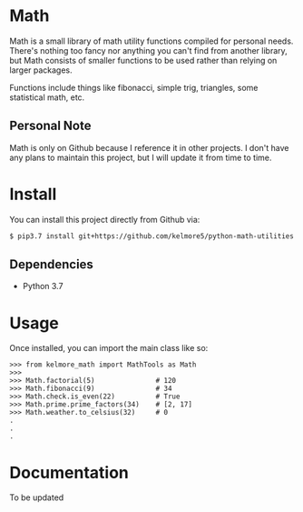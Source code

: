 # Math

Math is a small library of math utility functions compiled for personal needs. There's 
nothing too fancy nor anything you can't find from another library, but Math consists of
smaller functions to be used rather than relying on larger packages.

Functions include things like fibonacci, simple trig, triangles, some statistical math, etc.

## Personal Note

Math is only on Github because I reference it in other projects. I don't have any plans 
to maintain this project, but I will update it from time to time. 

# Install

You can install this project directly from Github via:

```bash
$ pip3.7 install git+https://github.com/kelmore5/python-math-utilities.git
```

## Dependencies

- Python 3.7

# Usage

Once installed, you can import the main class like so:

    >>> from kelmore_math import MathTools as Math
    >>>
    >>> Math.factorial(5)               # 120
    >>> Math.fibonacci(9)               # 34
    >>> Math.check.is_even(22)          # True
    >>> Math.prime.prime_factors(34)    # [2, 17]
    >>> Math.weather.to_celsius(32)     # 0
    .
    .
    .

# Documentation

To be updated